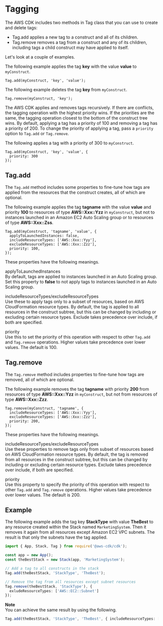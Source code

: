 # Tagging<a name="tagging"></a>

The AWS CDK includes two methods in Tag class that you can use to create and delete tags:
+  Tag.add applies a new tag to a construct and all of its children\.
+  Tag.remove removes a tag from a construct and any of its children, including tags a child construct may have applied to itself\.

Let's look at a couple of examples\.

The following example applies the tag **key** with the value **value** to `myConstruct`\.

```
Tag.add(myConstruct, 'key', 'value');
```

The following example deletes the tag **key** from `myConstruct`\.

```
Tag.remove(myConstruct, 'key');
```

The AWS CDK applies and removes tags recursively\. If there are conflicts, the tagging operation with the highest priority wins\. If the priorities are the same, the tagging operation closest to the bottom of the construct tree wins\. By default, applying a tag has a priority of 100 and removing a tag has a priority of 200\. To change the priority of applying a tag, pass a `priority` option to `Tag.add` or `Tag.remove`\.

The following applies a tag with a priority of 300 to `myConstruct`\.

```
Tag.add(myConstruct, 'key', 'value', {
  priority: 300
});
```

## Tag.add<a name="tagging_tag"></a>

The `Tag.add` method includes some properties to fine\-tune how tags are applied from the resources that the construct creates, all of which are optional\.

The following example applies the tag **tagname** with the value **value** and priority **100** to resources of type **AWS::Xxx::Yzz** in `myConstruct`, but not to instances launched in an Amazon EC2 Auto Scaling group or to resources of type **AWS::Xxx::Zss**\.

```
Tag.add(myConstruct, 'tagname', 'value', {
  applyToLaunchedInstances: false,
  includeResourceTypes: ['AWS::Xxx::Yyy'],
  excludeResourceTypes: ['AWS::Xxx::Zzz'],
  priority: 100,
});
```

These properties have the following meanings\.

applyToLaunchedInstances  
By default, tags are applied to instances launched in an Auto Scaling group\. Set this property to **false** to not apply tags to instances launched in an Auto Scaling group\.

includeResourceTypes/excludeResourceTypes  
Use these to apply tags only to a subset of resources, based on AWS CloudFormation resource types\. By default, the tag is applied to all resources in the construct subtree, but this can be changed by including or excluding certain resource types\. Exclude takes precedence over include, if both are specified\.

priority  
Use this to set the priority of this operation with respect to other `Tag.add` and `Tag.remove` operations\. Higher values take precedence over lower values\. The default is 100\.

## Tag.remove<a name="tagging_removetag"></a>

The `Tag.remove` method includes properties to fine\-tune how tags are removed, all of which are optional\.

The following example removes the tag **tagname** with priority **200** from resources of type **AWS::Xxx::Yzz** in `myConstruct`, but not from resources of type **AWS::Xxx::Zzz**\.

```
Tag.remove(myConstruct, 'tagname', {
  includeResourceTypes: ['AWS::Xxx::Yyy'],
  excludeResourceTypes: ['AWS::Xxx::Zzz'],
  priority: 200,
});
```

These properties have the following meanings\.

includeResourceTypes/excludeResourceTypes  
Use these properties to remove tags only from subset of resources based on AWS CloudFormation resource types\. By default, the tag is removed from all resources in the construct subtree, but this can be changed by including or excluding certain resource types\. Exclude takes precedence over include, if both are specified\.

priority  
Use this property to specify the priority of this operation with respect to other `Tag.add` and `Tag.remove` operations\. Higher values take precedence over lower values\. The default is 200\.

## Example<a name="tagging_example"></a>

The following example adds the tag key **StackType** with value **TheBest** to any resource created within the Stack named `MarketingSystem`\. Then it removes it again from all resources except Amazon EC2 VPC subnets\. The result is that only the subnets have the tag applied\.

``` ts
import { App, Stack, Tag } from require('@aws-cdk/cdk');

const app = new App();
const theBestStack = new Stack(app, 'MarketingSystem');

// Add a tag to all constructs in the stack
Tag.add(theBestStack, 'StackType', 'TheBest');

// Remove the tag from all resources except subnet resources
Tag.remove(theBestStack, 'StackType'), {
  exludeResourceTypes: ['AWS::EC2::Subnet']
});
```

**Note**  
You can achieve the same result by using the following\.  

``` ts
Tag.add(theBestStack, 'StackType', 'TheBest', { includeResourceTypes: [‘AWS::EC2::Subnet’]});
```
